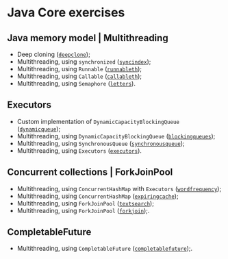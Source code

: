 # Java Core exercises

## **Java memory model | Multithreading**

* Deep cloning ([`deepclone`](src/main/java/com/tasks/completed/deepclone));
* Multithreading, using `synchronized` ([`syncindex`](src/main/java/com/tasks/completed/averagemarks/syncindex));
* Multithreading, using `Runnable` ([`runnableth`](src/main/java/com/tasks/completed/averagemarks/runnableth));
* Multithreading, using `Callable` ([`callableth`](src/main/java/com/tasks/completed/averagemarks/callableth));
* Multithreading, using `Semaphore` ([`letters`](src/main/java/com/tasks/completed/letters)).

## **Executors**

* Custom implementation of `DynamicCapacityBlockingQueue` ([`dynamicqueue`](src/main/java/com/tasks/completed/dynamicqueue));
* Multithreading, using `DynamicCapacityBlockingQueue` ([`blockingqueues`](src/main/java/com/tasks/completed/averagemarks/blockingqueues));
* Multithreading, using `SynchronousQueue` ([`synchronousqueue`](src/main/java/com/tasks/completed/synchronousqueue));
* Multithreading, using `Executors` ([`executors`](src/main/java/com/tasks/completed/executors)).

## **Concurrent collections | ForkJoinPool**

* Multithreading, using `ConcurrentHashMap` with `Executors` ([`wordfrequency`](src/main/java/com/tasks/completed/wordfrequency));
* Multithreading, using `ConcurrentHashMap` ([`expiringcache`](src/main/java/com/tasks/completed/expiringcache));
* Multithreading, using `ForkJoinPool` ([`textsearch`](src/main/java/com/tasks/completed/textsearch));
* Multithreading, using `ForkJoinPool` ([`forkjoin`](src/main/java/com/tasks/completed/averagemarks/forkjoin));.

## **CompletableFuture**

* Multithreading, using `CompletableFuture` ([`completablefuture`](src/main/java/com/tasks/current/completablefuture));.